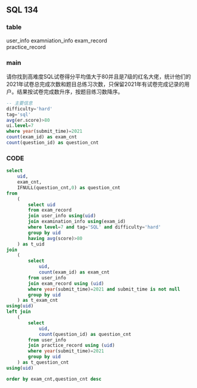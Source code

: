 ## SQL 134

### table
user_info
examniation_info
exam_record     
practice_record

### main 
请你找到高难度SQL试卷得分平均值大于80并且是7级的红名大佬，统计他们的2021年试卷总完成次数和题目总练习次数，只保留2021年有试卷完成记录的用户。结果按试卷完成数升序，按题目练习数降序。
```sql
-- 主要信息
difficulty='hard'
tag='sql'
avg(er.score)>80
ui.level=7
where year(submit_time)=2021
count(exam_id) as exam_cnt
count(question_id) as question_cnt
```
### CODE
```sql
select 
    uid,
    exam_cnt,
    IFNULL(question_cnt,0) as question_cnt
from
    (
        select uid
        from exam_record
        join user_info using(uid)
        join examination_info using(exam_id)
        where level=7 and tag='SQL' and difficulty='hard'
        group by uid
        having avg(score)>80
    ) as t_uid
join
    (
        select 
            uid,
            count(exam_id) as exam_cnt
        from user_info
        join exam_record using (uid)
        where year(submit_time)=2021 and submit_time is not null
        group by uid
    ) as t_exam_cnt
using(uid)
left join
    (
        select
            uid,
            count(question_id) as question_cnt
        from user_info
        join practice_record using (uid)
        where year(submit_time)=2021
        group by uid
    ) as t_question_cnt
using(uid)

order by exam_cnt,question_cnt desc

```